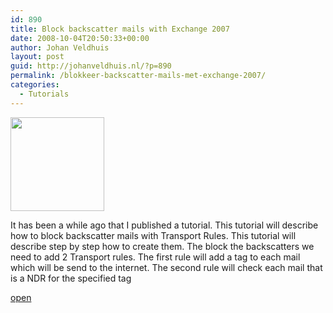 ```yaml
---
id: 890
title: Block backscatter mails with Exchange 2007
date: 2008-10-04T20:50:33+00:00
author: Johan Veldhuis
layout: post
guid: http://johanveldhuis.nl/?p=890
permalink: /blokkeer-backscatter-mails-met-exchange-2007/
categories:
  - Tutorials
---
```

[<img class="alignnone size-thumbnail wp-image-891" title="Transport Rule" src="https://i2.wp.com/johanveldhuis.nl/wp-content/uploads/2008/10/step_31-150x150.jpg?resize=150%2C150" alt="" width="150" height="150" srcset="https://i2.wp.com/johanveldhuis.nl/wp-content/uploads/2008/10/step_31.jpg?resize=150%2C150&ssl=1 150w, https://i1.wp.com/johanveldhuis.nl/wp-content/uploads//customers/johanveldhuis.nl/johanveldhuis.nl/httpd.www/wp-content/uploads/2008/10/step_31.jpg?zoom=2&resize=150%2C150&ssl=1 300w, https://i1.wp.com/johanveldhuis.nl/wp-content/uploads//customers/johanveldhuis.nl/johanveldhuis.nl/httpd.www/wp-content/uploads/2008/10/step_31.jpg?zoom=3&resize=150%2C150&ssl=1 450w" sizes="(max-width: 150px) 100vw, 150px" data-recalc-dims="1" />](https://i2.wp.com/johanveldhuis.nl/wp-content/uploads/2008/10/step_31.jpg)

It has been a while ago that I published a tutorial. This tutorial will describe how to block backscatter mails with Transport Rules. This tutorial will describe step by step how to create them. The block the backscatters we need to add 2 Transport rules. The first rule will add a tag to each mail which will be send to the internet. The second rule will check each mail that is a NDR for the specified tag

[open](http://johanveldhuis.nl/?page_id=873&lang=en)